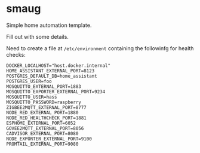 # smaug

Simple home automation template.

Fill out with some details.

Need to create a file at `/etc/environment` containing the followinfg for health checks:

```
DOCKER_LOCALHOST="host.docker.internal"
HOME_ASSISTANT_EXTERNAL_PORT=8123
POSTGRES_DEFAULT_DB=home_assistant
POSTGRES_USER=foo
MOSQUITTO_EXTERNAL_PORT=1883
MOSQUITTO_EXPORTER_EXTERNAL_PORT=9234
MOSQUITTO_USER=hass
MOSQUITTO_PASSWORD=raspberry
ZIGBEE2MQTT_EXTERNAL_PORT=8777
NODE_RED_EXTERNAL_PORT=1880
NODE_RED_HEALTHCHECK_PORT=1881
ESPHOME_EXTERNAL_PORT=6052
GOVEE2MQTT_EXTERNAL_PORT=8056
CADVISOR_EXTERNAL_PORT=8080
NODE_EXPORTER_EXTERNAL_PORT=9100
PROMTAIL_EXTERNAL_PORT=9080
```
